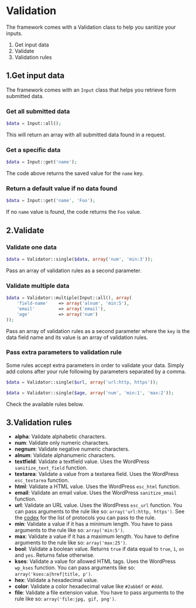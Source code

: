 Validation
==========

The framework comes with a Validation class to help you sanitize your inputs.

1. Get input data
2. Validate
3. Validation rules

1.Get input data
----------------

The framework comes with an `Input` class that helps you retrieve form submitted data.

### Get all submitted data

```php
$data = Input::all();
```

This will return an array with all submitted data found in a request.

### Get a specific data

```php
$data = Input::get('name');
```
The code above returns the saved value for the `name` key.

### Return a default value if no data found

```php
$data = Input::get('name', 'Foo');
```

If no `name` value is found, the code returns the `Foo` value.

2.Validate
----------

### Validate one data

```php
$data = Validator::single($data, array('num', 'min:3'));
```
Pass an array of validation rules as a second parameter.

### Validate multiple data

```php
$data = Validator::multiple(Input::all(), array(
	'field-name'	=> array('alnum', 'min:5'),
	'email'			=> array('email'),
	'age'			=> array('num')
));
```

Pass an array of validation rules as a second parameter where the `key` is the data field name and its value is an array of validation rules.

### Pass extra parameters to validation rule

Some rules accept extra parameters in order to validate your data. Simply add colons after your rule following by parameters separated by a comma.

```php
$data = Validator::single($url, array('url:http, https'));

$data = Validator::single($age, array('num', 'min:1', 'max:2'));
```

Check the available rules below.

3.Validation rules
------------------

- **alpha**: Validate alphabetic characters.
- **num**: Validate only numeric characters.
- **negnum**: Validate negative numeric characters.
- **alnum**: Validate alphanumeric characters.
- **textfield**: Validate a textfield value. Uses the WordPress `sanitize_text_field` function.
- **textarea**: Validate a value from a textarea field. Uses the WordPress `esc_textarea` function.
- **html**: Validate a HTML value. Uses the WordPress `esc_html` function.
- **email**: Validate an email value. Uses the WordPress `sanitize_email` function.
- **url**: Validate an URL value. Uses the WordPress `esc_url` function. You can pass arguments to the rule like so: `array('url:http, https')`. See the [codex](http://codex.wordpress.org/Function_Reference/esc_url) for the list of protocols you can pass to the rule.
- **min**: Validate a value if it has a minimum length. You have to pass arguments to the rule like so: `array('min:5')`.
- **max**: Validate a value if it has a maximum length. You have to define arguments to the rule like so: `array('max:25')`.
- **bool**: Validate a boolean value. Returns `true` if data equal to `true`, `1`, `on` and `yes`. Returns false otherwise.
- **kses**: Validate a value for allowed HTML tags. Uses the WordPress `wp_kses` function. You can pass arguments like so: `array('kses:a|href|title, p')`.
- **hex**: Validate a hexadecimal value.
- **color**: Validate a color hexadecimal value like `#2abb6f` or `#ddd`.
- **file**: Validate a file extension value. You have to pass arguments to the rule like so: `array('file:jpg, gif, png')`.
